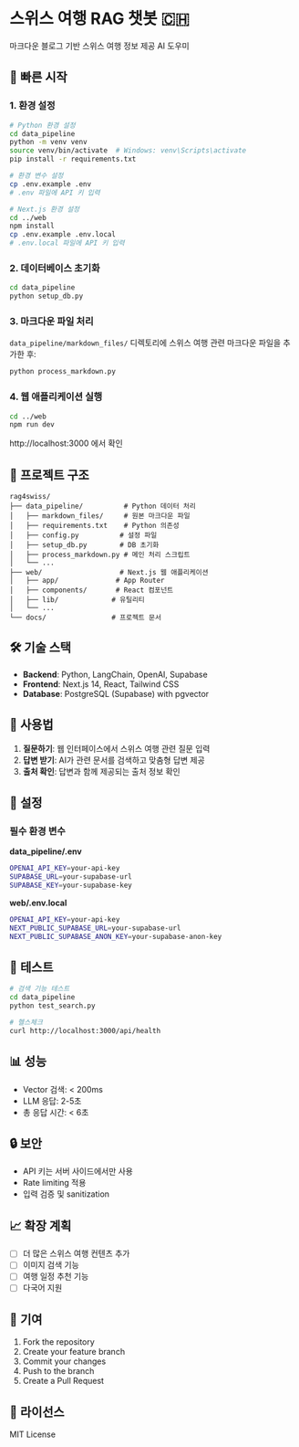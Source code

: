 # 스위스 여행 RAG 챗봇 🇨🇭

마크다운 블로그 기반 스위스 여행 정보 제공 AI 도우미

## 🚀 빠른 시작

### 1. 환경 설정

```bash
# Python 환경 설정
cd data_pipeline
python -m venv venv
source venv/bin/activate  # Windows: venv\Scripts\activate
pip install -r requirements.txt

# 환경 변수 설정
cp .env.example .env
# .env 파일에 API 키 입력

# Next.js 환경 설정
cd ../web
npm install
cp .env.example .env.local
# .env.local 파일에 API 키 입력
```

### 2. 데이터베이스 초기화

```bash
cd data_pipeline
python setup_db.py
```

### 3. 마크다운 파일 처리

`data_pipeline/markdown_files/` 디렉토리에 스위스 여행 관련 마크다운 파일을 추가한 후:

```bash
python process_markdown.py
```

### 4. 웹 애플리케이션 실행

```bash
cd ../web
npm run dev
```

http://localhost:3000 에서 확인

## 📁 프로젝트 구조

```
rag4swiss/
├── data_pipeline/          # Python 데이터 처리
│   ├── markdown_files/     # 원본 마크다운 파일
│   ├── requirements.txt    # Python 의존성
│   ├── config.py          # 설정 파일
│   ├── setup_db.py        # DB 초기화
│   ├── process_markdown.py # 메인 처리 스크립트
│   └── ...
├── web/                   # Next.js 웹 애플리케이션
│   ├── app/              # App Router
│   ├── components/       # React 컴포넌트
│   ├── lib/             # 유틸리티
│   └── ...
└── docs/                # 프로젝트 문서
```

## 🛠️ 기술 스택

- **Backend**: Python, LangChain, OpenAI, Supabase
- **Frontend**: Next.js 14, React, Tailwind CSS
- **Database**: PostgreSQL (Supabase) with pgvector

## 📝 사용법

1. **질문하기**: 웹 인터페이스에서 스위스 여행 관련 질문 입력
2. **답변 받기**: AI가 관련 문서를 검색하고 맞춤형 답변 제공
3. **출처 확인**: 답변과 함께 제공되는 출처 정보 확인

## 🔧 설정

### 필수 환경 변수

**data_pipeline/.env**
```bash
OPENAI_API_KEY=your-api-key
SUPABASE_URL=your-supabase-url
SUPABASE_KEY=your-supabase-key
```

**web/.env.local**
```bash
OPENAI_API_KEY=your-api-key
NEXT_PUBLIC_SUPABASE_URL=your-supabase-url
NEXT_PUBLIC_SUPABASE_ANON_KEY=your-supabase-anon-key
```

## 🧪 테스트

```bash
# 검색 기능 테스트
cd data_pipeline
python test_search.py

# 헬스체크
curl http://localhost:3000/api/health
```

## 📊 성능

- Vector 검색: < 200ms
- LLM 응답: 2-5초
- 총 응답 시간: < 6초

## 🔒 보안

- API 키는 서버 사이드에서만 사용
- Rate limiting 적용
- 입력 검증 및 sanitization

## 📈 확장 계획

- [ ] 더 많은 스위스 여행 컨텐츠 추가
- [ ] 이미지 검색 기능
- [ ] 여행 일정 추천 기능
- [ ] 다국어 지원

## 🤝 기여

1. Fork the repository
2. Create your feature branch
3. Commit your changes
4. Push to the branch
5. Create a Pull Request

## 📄 라이선스

MIT License